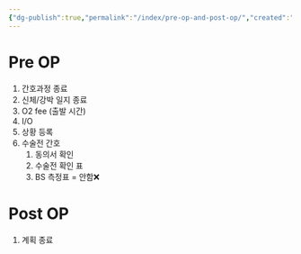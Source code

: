 ```yaml
---
{"dg-publish":true,"permalink":"/index/pre-op-and-post-op/","created":"2025-09-09T20:13:22.000+09:00","updated":"2025-09-30T15:53:07.288+09:00"}
---
```


# Pre OP 
1. 간호과정 종료
2. 신체/강박 일지 종료
3. O2 fee (출발 시간)
4. I/O 
5. 상황 등록
6. 수술전 간호 
	1. 동의서 확인 
	2. 수술전 확인 표 
	3. BS 측정표 = 안함❌

# Post OP 
1. 계획 종료 